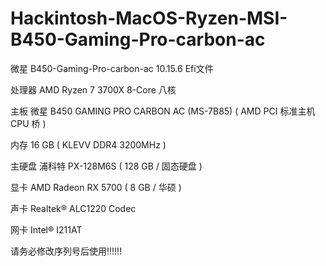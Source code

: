 # Hackintosh-MacOS-Ryzen-MSI-B450-Gaming-Pro-carbon-ac
微星 B450-Gaming-Pro-carbon-ac 10.15.6 Efi文件
	
处理器	AMD Ryzen 7 3700X 8-Core 八核

主板	微星 B450 GAMING PRO CARBON AC (MS-7B85) ( AMD PCI 标准主机 CPU 桥 )

内存	16 GB ( KLEVV DDR4 3200MHz )

主硬盘	浦科特 PX-128M6S ( 128 GB / 固态硬盘 )

显卡	AMD Radeon RX 5700 ( 8 GB / 华硕 )

声卡	Realtek® ALC1220 Codec

网卡      Intel® I211AT


请务必修改序列号后使用!!!!!!
